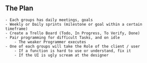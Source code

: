 
## The Plan

    - Each groups has daily meetings, goals
    - Weekly or Daily sprints (milestone or goal within a certain timeframe)
    - Create a Trello Board (Todo, In Progress, To Verify, Done)
    - Pair programming for difficult Tasks, and on idle
        - The weaker Programmer executes
    - One of each groups will take the Role of the client / user
        - If a function is hard to use or understand, fix it
        - If the UI is ugly scream at the designer


